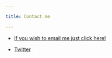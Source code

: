 ```yaml
---

title: Contact me

---
```


* [If you wish to email me just click here!](mailto:antypas.ioannis@gmail.com)

* [Twitter](https://twitter.com/IoannisAntypas)
